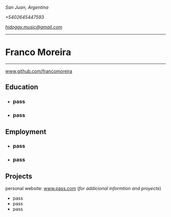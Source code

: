 *San Juan, Argentina*

*+5402645447593*
 
*hidoggy.music@gmail.com*

___
# **Franco Moreira**
___
www.github.com/francomoreira

## Education

* ### pass
* ### pass

## Employment

* ### pass
* ### pass

## Projects

personal website: www.pass.com (*for addicional informtion and proyects*)

* pass
* pass
* pass


